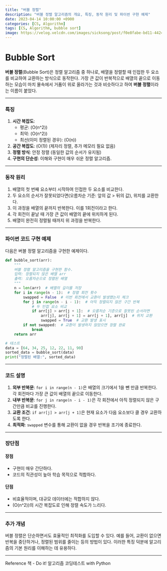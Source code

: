 ```yaml
---
title: "버블 정렬"
description: "버블 정렬 알고리즘의 개요, 특징, 동작 원리 및 파이썬 구현 예제"
date: 2023-04-14 10:00:00 +0900
categories: [CS, Algorithm]
tags: [CS, Algorithm, bubble sort]
image: https://velog.velcdn.com/images/sicksong/post/f0e8fabe-bd11-4424-aa09-f66abd54fb6d/image.png
---
```


# Bubble Sort
**버블 정렬**(Bubble Sort)은 정렬 알고리즘 중 하나로, 배열을 정렬할 때 인접한 두 요소를 비교하여 교환하는 방식으로 동작한다. 가장 큰 값이 반복적으로 배열의 끝으로 이동하는 모습이 마치 물속에서 거품이 위로 올라가는 것과 비슷하다고 하여 **버블 정렬**이라는 이름이 붙었다.

---

### **특징**
1. **시간 복잡도**:
   - 평균: \(O(n^2)\)
   - 최악: \(O(n^2)\)
   - 최선(이미 정렬된 경우): \(O(n)\)
2. **공간 복잡도**: \(O(1)\) (제자리 정렬, 추가 메모리 필요 없음)
3. **정렬 방식**: 안정 정렬 (동일한 값의 순서가 유지됨)
4. **구현의 단순성**: 이해와 구현이 매우 쉬운 정렬 알고리즘.

---

### **동작 원리**
1. 배열의 첫 번째 요소부터 시작하여 인접한 두 요소를 비교한다.
2. 두 요소의 순서가 잘못되었다면(오름차순 기준: 앞의 값 > 뒤의 값), 위치를 교환한다.
3. 이 과정을 배열의 끝까지 반복한다. 이를 1회전이라고 한다.
4. 각 회전이 끝날 때 가장 큰 값이 배열의 끝에 위치하게 된다.
5. 배열이 완전히 정렬될 때까지 위 과정을 반복한다.

---

### **파이썬 코드 구현 예제**
다음은 버블 정렬 알고리즘을 구현한 예제이다.

```python
def bubble_sort(arr):
    """
    버블 정렬 알고리즘을 구현한 함수.
    입력: 정렬되지 않은 배열 arr
    출력: 오름차순으로 정렬된 배열
    """
    n = len(arr)  # 배열의 길이를 저장
    for i in range(n - 1):  # 정렬 회전 횟수
        swapped = False  # 이번 회전에서 교환이 발생했는지 체크
        for j in range(n - i - 1):  # 아직 정렬되지 않은 구간 반복
            # 두 인접 요소 비교
            if arr[j] > arr[j + 1]:  # 오름차순 기준으로 잘못된 순서라면
                arr[j], arr[j + 1] = arr[j + 1], arr[j]  # 위치 교환
                swapped = True  # 교환 발생 표시
        if not swapped:  # 교환이 발생하지 않았으면 정렬 완료
            break
    return arr

# 테스트
data = [64, 34, 25, 12, 22, 11, 90]
sorted_data = bubble_sort(data)
print("정렬된 배열:", sorted_data)
```

---

### **코드 설명**
1. **외부 반복문**: `for i in range(n - 1)`은 배열의 크기에서 1을 뺀 만큼 반복한다. 각 회전마다 가장 큰 값이 배열의 끝으로 이동한다.
2. **내부 반복문**: `for j in range(n - i - 1)`은 각 회전에서 아직 정렬되지 않은 구간만큼 비교를 진행한다.
3. **교환 조건**: `if arr[j] > arr[j + 1]`은 현재 요소가 다음 요소보다 클 경우 교환하도록 한다.
4. **최적화**: `swapped` 변수를 통해 교환이 없을 경우 반복을 조기에 종료한다.

---

### **장단점**
#### **장점**
- 구현이 매우 간단하다.
- 코드의 직관성이 높아 학습 목적으로 적합하다.

#### **단점**
- 비효율적이며, 대규모 데이터에는 적합하지 않다.
- \(O(n^2)\)의 시간 복잡도로 인해 정렬 속도가 느리다.

---

### **추가 개념**
버블 정렬은 단순하면서도 효율적인 최적화를 도입할 수 있다. 예를 들어, 교환이 없으면 반복을 중단하거나, 정렬된 범위를 줄이는 등의 방법이 있다. 이러한 특징 덕분에 알고리즘의 기본 원리를 이해하는 데 유용하다.

---
Reference
책 - Do it! 알고리즘 코딩테스트 with Python